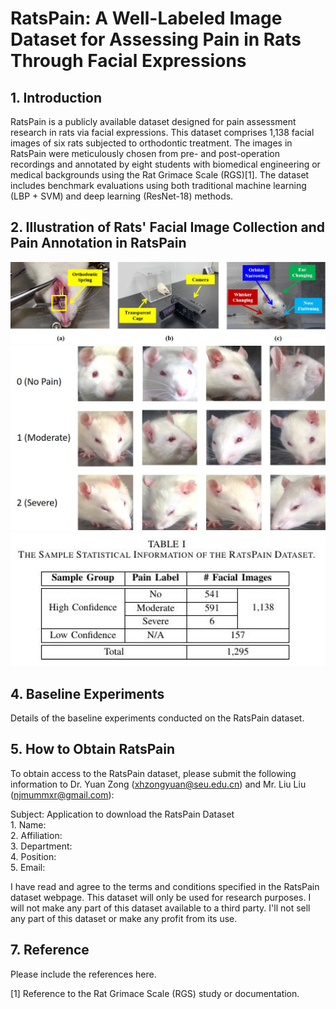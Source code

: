 # RatsPain: A Well-Labeled Image Dataset for Assessing Pain in Rats Through Facial Expressions

## 1. Introduction

RatsPain is a publicly available dataset designed for pain assessment research in rats via facial expressions. This dataset comprises 1,138 facial images of six rats subjected to orthodontic treatment. The images in RatsPain were meticulously chosen from pre- and post-operation recordings and annotated by eight students with biomedical engineering or medical backgrounds using the Rat Grimace Scale (RGS)[1]. The dataset includes benchmark evaluations using both traditional machine learning (LBP + SVM) and deep learning (ResNet-18) methods.

## 2. Illustration of Rats' Facial Image Collection and Pain Annotation in RatsPain
<img src="https://github.com/xhzongyuan/RatsPain/blob/main/Illustration%20of%20Rats'%20Facial%20Image%20Collection%20and%20Pain%20Annotation.jpg" width="800" height=auto>
<img src="https://github.com/xhzongyuan/RatsPain/blob/main/Samples%20of%20Facial%20Images%20in%20RatsPain.jpg" width="800" height=auto>
<img src="https://github.com/xhzongyuan/RatsPain/blob/main/Sample%20Statistical%20Information%20of%20RatsPain.jpg" width="800" height=auto>

## 4. Baseline Experiments

Details of the baseline experiments conducted on the RatsPain dataset.

## 5. How to Obtain RatsPain

To obtain access to the RatsPain dataset, please submit the following information to Dr. Yuan Zong (xhzongyuan@seu.edu.cn) and Mr. Liu Liu (njmummxr@gmail.com):

<div>
Subject: Application to download the RatsPain Dataset<br>
1. Name: <Your Name><br>
2. Affiliation: <Your Institution><br>
3. Department: <Your Department><br>
4. Position: <Your Position><br>
5. Email: <Your Institutional Email Address><br>

I have read and agree to the terms and conditions specified in the RatsPain dataset webpage. 
This dataset will only be used for research purposes. 
I will not make any part of this dataset available to a third party. 
I'll not sell any part of this dataset or make any profit from its use.
</div>

## 7. Reference

Please include the references here.

[1] Reference to the Rat Grimace Scale (RGS) study or documentation.
